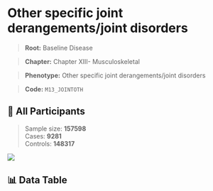 # Other specific joint derangements/joint disorders

> **Root:** Baseline Disease  

> **Chapter:** Chapter XIII- Musculoskeletal  

> **Phenotype:** Other specific joint derangements/joint disorders  

> **Code:** `M13_JOINTOTH`

## 🧪 All Participants  
> Sample size: **157598**  
> Cases: **9281**  
> Controls: **148317**
<img src="/Sensitive/Figures/ALL/Incidence/M13_JOINTOTH.png"/>

## 📊 Data Table
<CsvTableMRF src="/Sensitive/Data/ALL/Incidence/COX_M13_JOINTOTH.csv"/>

